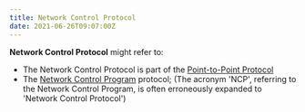 ```yaml
---
title: Network Control Protocol
date: 2021-06-26T09:07:00Z
---
```


**Network Control Protocol** might refer to:
* The Network Control Protocol is part of the 
	[Point-to-Point Protocol](20210205061226-ppp.md)
* The [Network Control Program](20210626091044-network-control-program.md) protocol; 
	(The acronym 'NCP', referring to the Network Control Program, is often
	erroneously expanded to 'Network Control Protocol')
